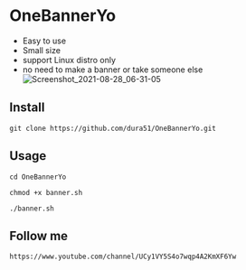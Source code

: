 # OneBannerYo
* Easy to use
* Small size
* support Linux distro only
* no need to make a banner or take someone else 
![Screenshot_2021-08-28_06-31-05](https://user-images.githubusercontent.com/83475148/131215080-85968c60-746c-4757-9f16-815aa2d2307e.png)

## Install 
`git clone https://github.com/dura51/OneBannerYo.git`
## Usage 
`cd OneBannerYo`


`chmod +x banner.sh`


`./banner.sh`

## Follow me
`https://www.youtube.com/channel/UCy1VY5S4o7wqp4A2KmXF6Yw`
